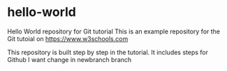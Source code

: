 # hello-world
Hello World repository for Git tutorial
This is an example repository for the Git tutoial on https://www.w3schools.com

This repository is built step by step in the tutorial.
It includes steps for Github
I want change in newbranch branch
